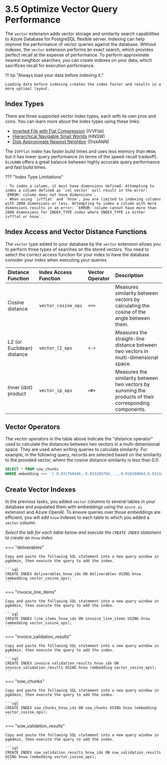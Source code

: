 # 3.5 Optimize Vector Query Performance

The `vector` extension adds vector storage and similarity search capabilities to Azure Database for PostgreSQL flexible server. Indexing can help improve the performance of vector queries against the database. Without indexes, the `vector` extension performs an exact search, which provides perfect recall at the expense of performance. To perform approximate nearest neighbor searches, you can create indexes on your data, which sacrifices recall for execution performance.

!!! tip "Always load your data before indexing it."

    Loading data before indexing creates the index faster and results in a more optimal layout.

## Index Types

There are three supported vector index types, each with its own pros and cons. You can learn more about the index types using these links:

- [Inverted File with Flat Compression](https://learn.microsoft.com/azure/postgresql/flexible-server/how-to-optimize-performance-pgvector#inverted-file-with-flat-compression-ivvflat) (IVVFlat)
- [Hierarchical Navigable Small Worlds](https://learn.microsoft.com/azure/postgresql/flexible-server/how-to-optimize-performance-pgvector#hierarchical-navigable-small-worlds-hnsw) (HNSW)
- [Disk Approximate Nearest Neighbor](https://learn.microsoft.com/azure/postgresql/flexible-server/how-to-optimize-performance-pgvector#disk-approximate-nearest-neighbor-diskann) (DiskANN)

The `IVFFlat` index has faster build times and uses less memory than `HNSW`, but it has lower query performance (in terms of the speed-recall tradeoff). `DiskANN` offers a great balance between highly accurate query performance and fast build times.

??? "Index Type Limitations"

    - To index a column, it must have dimensions defined. Attempting to index a column defined as `col vector` will result in the error: `ERROR: column does not have dimensions`.
    - When using `ivfflat` and `hnsw`, you are limited to indexing columns with 2000 dimensions or less. Attempting to index a column with more dimensions results in an error: `ERROR: column cannot have more than 2000 dimensions for INDEX_TYPE index where INDEX_TYPE is either ivfflat or hnsw`.

## Index Access and Vector Distance Functions

The `vector` type added to your database by the `vector` extension allows you to perform three types of searches on the stored vectors. You need to select the correct access function for your index to have the database consider your index when executing your queries.

| Distance Function | Index Access Function | Vector Operator | Description |
| :-- | :-- | :-- | :-- |
| Cosine distance | `vector_cosine_ops` | `<=>` | Measures similarity between vectors by calculating the cosine of the angle between them. |
| L2 (or Euclidean) distance | `vector_l2_ops` | `<->` | Measures the straight-line distance between two vectors in multi-dimensional space. |
| Inner (dot) product | `vector_ip_ops` | `<#>` | Measures the similarity between two vectors by summing the products of their corresponding components. |

## Vector Operators

The _vector operators_ in the table above indicate the "distance operator" used to calculate the distances between two vectors in a multi-dimensional space. They are used when writing queries to calculate similarity. For example, in the following query, records are selected based on the similarity to the provided vector, where the cosine distance similarity is less than 0.5:

```sql title=""
SELECT * FROM sow_chunks
WHERE embedding <=> '[-0.031766646,-0.033289704,...,0.016508864,0.031440277]' < 0.5
```

## Create Vector Indexes

In the previous tasks, you added `vector` columns to several tables in your database and populated them with embeddings using the `azure_ai` extension and Azure OpenAI. To ensure queries over those embeddings are efficient, you will add `hnsw` indexes to each table to which you added a `vector` column.

_Select the tab for each table below and execute the `CREATE INDEX` statement to create an `hnsw` index._

=== "deliverables"

    Copy and paste the following SQL statement into a new query window in pgAdmin, then execute the query to add the index.

    ```sql
    CREATE INDEX deliverables_hnsw_idx ON deliverables USING hnsw (embedding vector_cosine_ops);
    ```

=== "invoice_line_items"

    Copy and paste the following SQL statement into a new query window in pgAdmin, then execute the query to add the index.

    ```sql
    CREATE INDEX line_items_hnsw_idx ON invoice_line_items USING hnsw (embedding vector_cosine_ops);
    ```

=== "invoice_validation_results"

    Copy and paste the following SQL statement into a new query window in pgAdmin, then execute the query to add the index.

    ```sql
    CREATE INDEX invoice_validation_results_hnsw_idx ON invoice_validation_results USING hnsw (embedding vector_cosine_ops);
    ```

=== "sow_chunks"

    Copy and paste the following SQL statement into a new query window in pgAdmin, then execute the query to add the index.
    
    ```sql
    CREATE INDEX sow_chunks_hnsw_idx ON sow_chunks USING hnsw (embedding vector_cosine_ops);
    ```

=== "sow_validation_results"

    Copy and paste the following SQL statement into a new query window in pgAdmin, then execute the query to add the index.

    ```sql
    CREATE INDEX sow_validation_results_hnsw_idx ON sow_validation_results USING hnsw (embedding vector_cosine_ops);
    ```
